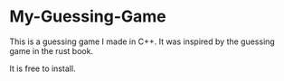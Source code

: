 # My-Guessing-Game

This is a guessing game I made in C++. It was inspired by the guessing game in the rust book.

It is free to install.

